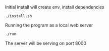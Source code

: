 Initial install will create env, install dependencies
    
    ./install.sh 

Running the program as a local web server

    ./run

The server will be serving on port 8000
